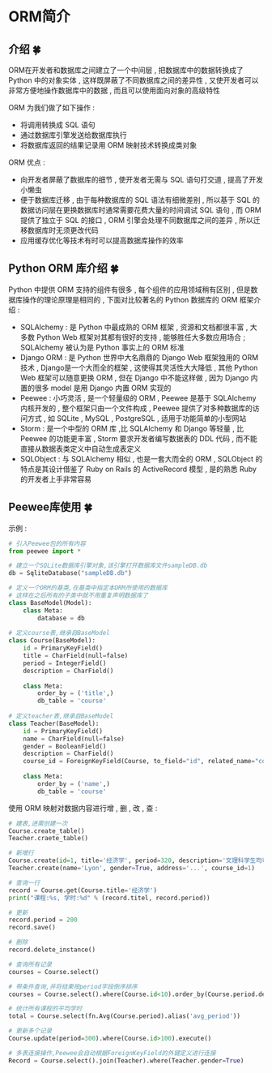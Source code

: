 # ORM简介


<extoc></extoc>

## 介绍  🍀

ORM在开发者和数据库之间建立了一个中间层 , 把数据库中的数据转换成了 Python 中的对象实体 , 这样既屏蔽了不同数据库之间的差异性 , 又使开发者可以非常方便地操作数据库中的数据 , 而且可以使用面向对象的高级特性

ORM 为我们做了如下操作 : 

- 将调用转换成 SQL 语句
- 通过数据库引擎发送给数据库执行
- 将数据库返回的结果记录用 ORM 映射技术转换成类对象

ORM 优点 :

- 向开发者屏蔽了数据库的细节 , 使开发者无需与 SQL 语句打交道 , 提高了开发小懒虫
- 便于数据库迁移 , 由于每种数据库的 SQL 语法有细微差别 , 所以基于 SQL 的数据访问层在更换数据库时通常需要花费大量的时间调试 SQL 语句 , 而 ORM 提供了独立于 SQL 的接口 , ORM 引擎会处理不同数据库之间的差异 , 所以迁移数据库时无须更改代码
- 应用缓存优化等技术有时可以提高数据库操作的效率

## Python ORM 库介绍  🍀

Python 中提供 ORM 支持的组件有很多 , 每个组件的应用领域稍有区别 , 但是数据库操作的理论原理是相同的 , 下面对比较著名的 Python 数据库的 ORM 框架介绍 : 

- SQLAlchemy : 是 Python 中最成熟的 ORM 框架 , 资源和文档都很丰富 , 大多数 Python Web 框架对其都有很好的支持 , 能够胜任大多数应用场合 ; SQLAlchemy 被认为是 Python 事实上的 ORM 标准
- Django ORM : 是 Python 世界中大名鼎鼎的 Django Web 框架独用的 ORM 技术 , Django是一个大而全的框架 , 这使得其灵活性大大降低 , 其他 Python Web 框架可以随意更换 ORM , 但在 Django 中不能这样做 , 因为 Django 内置的很多 model 是用 Django 内置 ORM 实现的
- Peewee : 小巧灵活 , 是一个轻量级的 ORM , Peewee 是基于 SQLAlchemy 内核开发的 , 整个框架只由一个文件构成 , Peewee 提供了对多种数据库的访问方式 , 如 SQLite , MySQL , PostgreSQL , 适用于功能简单的小型网站
- Storm : 是一个中型的 ORM 库 ,比 SQLAlchemy 和 Django 等轻量 , 比 Peewee 的功能更丰富 , Storm 要求开发者编写数据表的 DDL 代码 , 而不能直接从数据表类定义中自动生成表定义
- SQLObject : 与 SQLAlchemy 相似 , 也是一套大而全的 ORM , SQLObject 的特点是其设计借鉴了 Ruby on Rails 的 ActiveRecord 模型 , 是的熟悉 Ruby 的开发者上手非常容易

## Peewee库使用  🍀

示例 : 

```python
# 引入Peewee包的所有内容
from peewee import *

# 建立一个SQLite数据库引擎对象,该引擎打开数据库文件sampleDB.db
db = SqliteDatabase("sampleDB.db")

# 定义一个ORM的基类,在基类中指定本ORM所使用的数据库
# 这样在之后所有的子类中就不用重复声明数据库了
class BaseModel(Model):
    class Meta:
        database = db
  
# 定义course表,继承自BaseModel
class Course(BaseModel):
    id = PrimaryKeyField()
    title = CharField(null=false)
    period = IntegerField()
    description = CharField()
    
    class Meta:
        order_by = ('title',)
        db_table = 'course'
        
# 定义teacher表,继承自BaseModel
class Teacher(BaseModel):
    id = PrimaryKeyField()
    name = CharField(null=false)
    gender = BooleanField()
    description = CharField()
    course_id = ForeignKeyField(Course, to_field="id", related_name="course")
    
    class Meta:
        order_by = ('name',)
        db_table = 'course'
```

使用 ORM 映射对数据内容进行增 , 删 , 改 , 查 : 

```python
# 建表,进需创建一次
Course.create_table()
Teacher.craete_table()

# 新增行
Course.create(id=1, title='经济学', period=320, description='文理科学生均可选修')
Teacher.create(name='Lyon', gender=True, address='...', course_id=1)

# 查询一行
record = Course.get(Course.title='经济学')
print("课程:%s, 学时:%d" % (record.titel, record.period))

# 更新
record.period = 200
record.save()

# 删除
record.delete_instance()

# 查询所有记录
courses = Course.select()

# 带条件查询,并将结果按period字段倒序排序
courses = Course.select().where(Course.id<10).order_by(Course.period.desc())

# 统计所有课程的平均学时
total = Course.select(fn.Avg(Course.period).alias('avg_period'))

# 更新多个记录
Course.update(period=300).where(Course.id>100).execute()

# 多表连接操作,Peewee会自动根据ForeignKeyField的外键定义进行连接
Record = Course.select().join(Teacher).where(Teacher.gender=True)
```